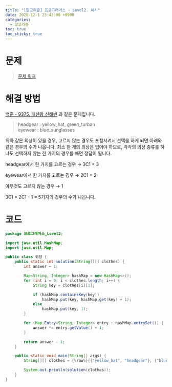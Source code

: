 ```yaml
---
title: "[알고리즘] 프로그래머스 - Level2. 해시"
date: 2020-12-1 23:43:00 +0900
categories:
  - 알고리즘
toc: true
toc_sticky: true
---
```


# 문제

> [문제 링크](https://programmers.co.kr/learn/courses/30/lessons/42578)

# 해결 방법

[백준 - 9375. 패션왕 신해빈](https://www.acmicpc.net/problem/9375) 과 같은 문제입니다.

> headgear : yellow_hat, green_turban  
> eyewear : blue_sunglasses

위와 같은 의상이 있을 경우, 고르지 않는 경우도 포함시켜서 선택을 하게 되면 아래와 같은 경우의 수가 나옵니다. 최소 한 개의 의상은 입어야 하므로, 각각의 의상 종류를 하나도 선택하지 않는 한 가지의 경우를 빼면 정답이 됩니다.

headgear에서 한 가지를 고르는 경우 → 3C1 = 3

eyewear에서 한 가지를 고르는 경우 → 2C1 = 2

아무것도 고르지 않는 경우 → 1

3C1 * 2C1 - 1 = 5가지의 경우의 수가 나옵니다.

# 코드

```java
package 프로그래머스_Level2;

import java.util.HashMap;
import java.util.Map;

public class 위장 {
    public static int solution(String[][] clothes) {
        int answer = 1;

        Map<String, Integer> hashMap = new HashMap<>();
        for (int i = 0; i < clothes.length; i++) {
            String key = clothes[i][1];

            if (hashMap.containsKey(key))
                hashMap.put(key, hashMap.get(key) + 1);
            else
                hashMap.put(key, 1);
        }

        for (Map.Entry<String, Integer> entry : hashMap.entrySet()) {
            answer *= entry.getValue() + 1;
        }

        return answer - 1;
    }

    public static void main(String[] args) {
        String[][] clothes = {%raw%}{{"yellow_hat", "headgear"}, {"blue_sunglasses", "eyewear"}, {"green_turban", "headgear"}}{%endraw%};

        System.out.println(solution(clothes));
    }
}
```